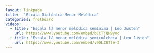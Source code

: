 ```yaml
---
layout: linkpage
title:  "Escala Diatônica Menor Melódica"
categories: fretboard
videos:
  - title: "Escala lá menor melódica semínima | Leo Justen"
    url: https://www.youtube.com/embed/bCCTjQH9yoc
  - title: "Escala lá menor melódica semicolcheia | Leo Justen"
    url: https://www.youtube.com/embed/v9DLCUTte-I
---
```

